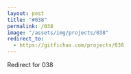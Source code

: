 ```yaml
---
layout: post
title: "#038"
permalink: /038
image: "/assets/img/projects/038"
redirect_to:
  - https://gitfichas.com/projects/038
---
```


Redirect for 038